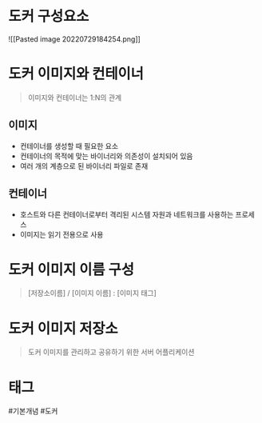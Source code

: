 # 도커 구성요소
![[Pasted image 20220729184254.png]]
# 도커 이미지와 컨테이너
> 이미지와 컨테이너는 1:N의 관계
## 이미지
- 컨테이너를 생성할 때 필요한 요소
- 컨테이너의 목적에 맞는 바이너리와 의존성이 설치되어 있음
- 여러 개의 계층으로 된 바이너리 파일로 존재
## 컨테이너
- 호스트와 다른 컨테이너로부터 격리된 시스템 자원과 네트워크를 사용하는 프로세스
- 이미지는 읽기 전용으로 사용
# 도커 이미지 이름 구성
> [저장소이름] / [이미지 이름] : [이미지 태그]
# 도커 이미지 저장소
> 도커 이미지를 관리하고 공유하기 위한 서버 어플리케이션

# 태그
#기본개념
#도커